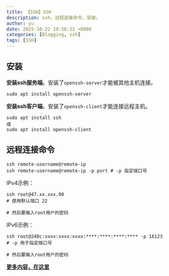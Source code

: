 ```yaml
---
title: 【SSH】SSH
description: ssh，远程连接命令，安装。
author: yu
date: 2025-10-22 19:56:32 +0800
categories: [Blogging, ssh]
tags: [SSH]
---
```



## 安装

**安装ssh服务端**。安装了`openssh-server`才能被其他主机连接。
```shell
sudo apt install openssh-server
```

**安装ssh客户端**。安装了`openssh-client`才能连接远程主机。
```shell
sudo apt install ssh
或
sudo apt install openssh-client
```

## 远程连接命令

```shell
ssh remote-username@remote-ip
ssh remote-username@remote-ip -p port # -p 指定端口号
```

IPv4示例：
```shell
ssh root@47.xx.xxx.90
# 使用默认端口 22

# 然后要输入root用户的密码
```

IPv6示例：
```shell
ssh root@240c:xxxx:xxxx:xxxx:****:****:****:**** -p 16123
# -p 用于指定端口号

# 然后要输入root用户的密码
```

<a href="https://blog.csdn.net/JiuYux/article/details/145836620" target="_blank">**更多内容，在这里**</a>

